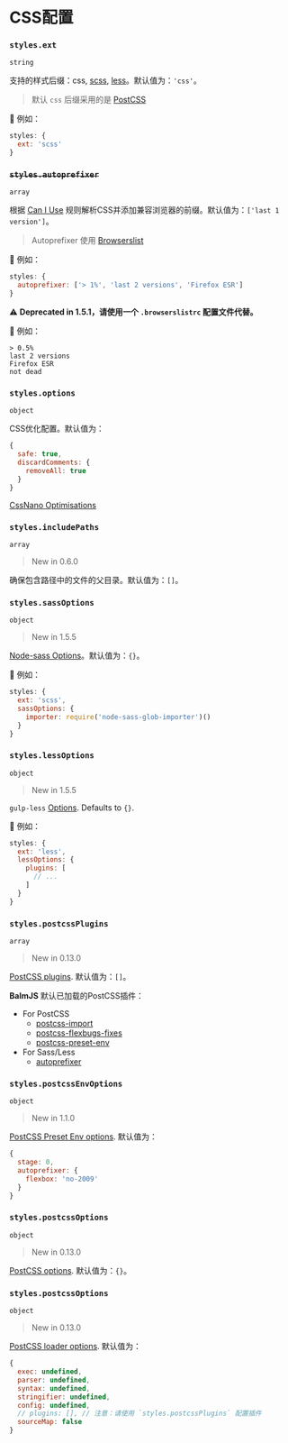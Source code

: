 # CSS配置

### `styles.ext`

`string`

支持的样式后缀：css, [scss](http://sass-lang.com/), [less](http://lesscss.org/)。默认值为：`'css'`。

> 默认 `css` 后缀采用的是 [PostCSS](http://postcss.org/)

🌰 例如：

```js
styles: {
  ext: 'scss'
}
```

### <del>`styles.autoprefixer`</del>

`array`

根据 [Can I Use](http://caniuse.com/) 规则解析CSS并添加兼容浏览器的前缀。默认值为：`['last 1 version']`。

> Autoprefixer 使用 [Browserslist](https://github.com/ai/browserslist#queries)

🌰 例如：

```js
styles: {
  autoprefixer: ['> 1%', 'last 2 versions', 'Firefox ESR']
}
```

⚠️ **Deprecated in 1.5.1，请使用一个 `.browserslistrc` 配置文件代替。**

🌰 例如：

```config
> 0.5%
last 2 versions
Firefox ESR
not dead
```

### `styles.options`

`object`

CSS优化配置。默认值为：

```js
{
  safe: true,
  discardComments: {
    removeAll: true
  }
}
```

[CssNano Optimisations](https://cssnano.co/guides/optimisations/)

### `styles.includePaths`

`array`

> New in 0.6.0

确保包含路径中的文件的父目录。默认值为：`[]`。

### `styles.sassOptions`

`object`

> New in 1.5.5

[Node-sass Options](https://github.com/sass/node-sass#options)。默认值为：`{}`。

🌰 例如：

```js
styles: {
  ext: 'scss',
  sassOptions: {
    importer: require('node-sass-glob-importer')()
  }
}
```

### `styles.lessOptions`

`object`

> New in 1.5.5

`gulp-less` [Options](https://github.com/gulp-community/gulp-less#options). Defaults to `{}`.

  🌰 例如：

  ```js
  styles: {
    ext: 'less',
    lessOptions: {
      plugins: [
        // ...
      ]
    }
  }
  ```

### `styles.postcssPlugins`

`array`

> New in 0.13.0

[PostCSS plugins](https://www.postcss.parts/). 默认值为：`[]`。

__BalmJS__ 默认已加载的PostCSS插件：

- For PostCSS
  - [postcss-import](https://github.com/postcss/postcss-import)
  - [postcss-flexbugs-fixes](https://github.com/luisrudge/postcss-flexbugs-fixes)
  - [postcss-preset-env](https://preset-env.cssdb.org/)
- For Sass/Less
  - [autoprefixer](https://github.com/postcss/autoprefixer)

### `styles.postcssEnvOptions`

`object`

> New in 1.1.0

[PostCSS Preset Env options](https://github.com/csstools/postcss-preset-env#options). 默认值为：

```js
{
  stage: 0,
  autoprefixer: {
    flexbox: 'no-2009'
  }
}
```

### `styles.postcssOptions`

`object`

> New in 0.13.0

[PostCSS options](https://github.com/postcss/postcss#options). 默认值为：`{}`。

### `styles.postcssOptions`

`object`

> New in 0.13.0

[PostCSS loader options](https://github.com/postcss/postcss-loader#options). 默认值为：

```js
{
  exec: undefined,
  parser: undefined,
  syntax: undefined,
  stringifier: undefined,
  config: undefined,
  // plugins: [], // 注意：请使用 `styles.postcssPlugins` 配置插件
  sourceMap: false
}
```
